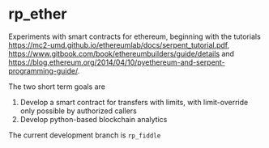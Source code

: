 # rp_ether

Experiments with smart contracts for ethereum, beginning with the tutorials 
https://mc2-umd.github.io/ethereumlab/docs/serpent_tutorial.pdf, https://www.gitbook.com/book/ethereumbuilders/guide/details and https://blog.ethereum.org/2014/04/10/pyethereum-and-serpent-programming-guide/.

The two short term goals are

1. Develop a smart contract for transfers with limits, with limit-override only possible by authorized callers
2. Develop python-based blockchain analytics

The current development branch is `rp_fiddle`